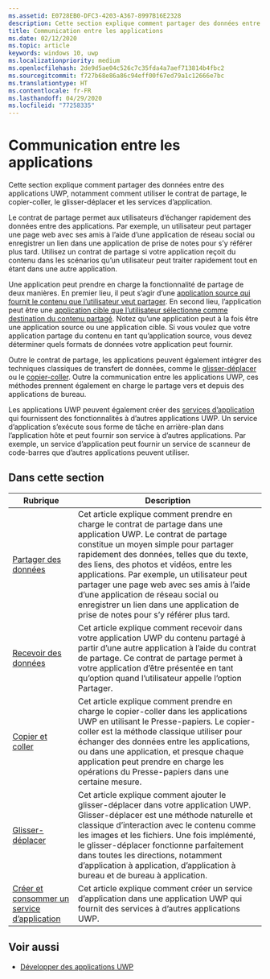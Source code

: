 ```yaml
---
ms.assetid: E0728EB0-DFC3-4203-A367-8997B16E2328
description: Cette section explique comment partager des données entre des applications UWP, notamment comment utiliser le contrat de partage, copier et coller, et glisser-déplacer.
title: Communication entre les applications
ms.date: 02/12/2020
ms.topic: article
keywords: windows 10, uwp
ms.localizationpriority: medium
ms.openlocfilehash: 2de9d5ae04c526c7c35fda4a7aef713814b4fbc2
ms.sourcegitcommit: f727b68e86a86c94eff00f67ed79a1c12666e7bc
ms.translationtype: HT
ms.contentlocale: fr-FR
ms.lasthandoff: 04/29/2020
ms.locfileid: "77258335"
---
```

# <a name="app-to-app-communication"></a>Communication entre les applications

Cette section explique comment partager des données entre des applications UWP, notamment comment utiliser le contrat de partage, le copier-coller, le glisser-déplacer et les services d’application.

Le contrat de partage permet aux utilisateurs d’échanger rapidement des données entre des applications. Par exemple, un utilisateur peut partager une page web avec ses amis à l’aide d’une application de réseau social ou enregistrer un lien dans une application de prise de notes pour s’y référer plus tard. Utilisez un contrat de partage si votre application reçoit du contenu dans les scénarios qu’un utilisateur peut traiter rapidement tout en étant dans une autre application.

Une application peut prendre en charge la fonctionnalité de partage de deux manières. En premier lieu, il peut s’agir d’une [application source qui fournit le contenu que l’utilisateur veut partager](share-data.md). En second lieu, l’application peut être une [application cible que l’utilisateur sélectionne comme destination du contenu partagé](receive-data.md). Notez qu’une application peut à la fois être une application source ou une application cible. Si vous voulez que votre application partage du contenu en tant qu’application source, vous devez déterminer quels formats de données votre application peut fournir.

Outre le contrat de partage, les applications peuvent également intégrer des techniques classiques de transfert de données, comme le [glisser-déplacer](../design/input/drag-and-drop.md) ou le [copier-coller](copy-and-paste.md). Outre la communication entre les applications UWP, ces méthodes prennent également en charge le partage vers et depuis des applications de bureau.

Les applications UWP peuvent également créer des [services d’application](../launch-resume/how-to-create-and-consume-an-app-service.md) qui fournissent des fonctionnalités à d’autres applications UWP. Un service d’application s’exécute sous forme de tâche en arrière-plan dans l’application hôte et peut fournir son service à d’autres applications. Par exemple, un service d’application peut fournir un service de scanneur de code-barres que d’autres applications peuvent utiliser.

## <a name="in-this-section"></a>Dans cette section

| Rubrique | Description |
|-------|-------------|
| [Partager des données](share-data.md) | Cet article explique comment prendre en charge le contrat de partage dans une application UWP. Le contrat de partage constitue un moyen simple pour partager rapidement des données, telles que du texte, des liens, des photos et vidéos, entre les applications. Par exemple, un utilisateur peut partager une page web avec ses amis à l’aide d’une application de réseau social ou enregistrer un lien dans une application de prise de notes pour s’y référer plus tard. |
| [Recevoir des données](receive-data.md) | Cet article explique comment recevoir dans votre application UWP du contenu partagé à partir d’une autre application à l’aide du contrat de partage. Ce contrat de partage permet à votre application d’être présentée en tant qu’option quand l’utilisateur appelle l’option Partager. |
| [Copier et coller](copy-and-paste.md) | Cet article explique comment prendre en charge le copier-coller dans les applications UWP en utilisant le Presse-papiers. Le copier-coller est la méthode classique utiliser pour échanger des données entre les applications, ou dans une application, et presque chaque application peut prendre en charge les opérations du Presse-papiers dans une certaine mesure. |
| [Glisser-déplacer](../design/input/drag-and-drop.md) | Cet article explique comment ajouter le glisser-déplacer dans votre application UWP. Glisser-déplacer est une méthode naturelle et classique d’interaction avec le contenu comme les images et les fichiers. Une fois implémenté, le glisser-déplacer fonctionne parfaitement dans toutes les directions, notamment d’application à application, d’application à bureau et de bureau à application. |
| [Créer et consommer un service d’application](../launch-resume/how-to-create-and-consume-an-app-service.md) | Cet article explique comment créer un service d’application dans une application UWP qui fournit des services à d’autres applications UWP.  |

## <a name="see-also"></a>Voir aussi

- [Développer des applications UWP](https://docs.microsoft.com/windows/uwp/develop/)
